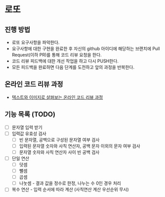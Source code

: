 # 로또
## 진행 방법
* 로또 요구사항을 파악한다.
* 요구사항에 대한 구현을 완료한 후 자신의 github 아이디에 해당하는 브랜치에 Pull Request(이하 PR)를 통해 코드 리뷰 요청을 한다.
* 코드 리뷰 피드백에 대한 개선 작업을 하고 다시 PUSH한다.
* 모든 피드백을 완료하면 다음 단계를 도전하고 앞의 과정을 반복한다.

## 온라인 코드 리뷰 과정
* [텍스트와 이미지로 살펴보는 온라인 코드 리뷰 과정](https://github.com/next-step/nextstep-docs/tree/master/codereview)


## 기능 목록 (TODO)

- [  ] 문자열 입력 받기
- [  ] 입력값 유효성 검사
  - [  ] 빈 문자열, 공백으로 구성된 문자열 여부 검사
  - [  ] 입력된 문자열 숫자와 사칙 연산자, 공백 문자 이외의 문자 여부 검사
  - [  ] 문자열 숫자와 사칙 연산자 사이 빈 공백 검사
- [  ] 단일 연산
  - [  ] 덧셈
  - [  ] 뺄셈
  - [  ] 곱셈
  - [  ] 나눗셈 - 결과 값을 정수로 한정, 나누는 수 0인 경우 처리
- [  ] 복수 연산 - 입력 순서에 따라 계산 (사칙연산 계산 우선순위 무시)
